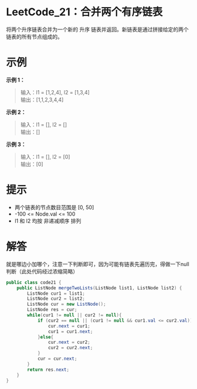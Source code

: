 # LeetCode_21：合并两个有序链表

将两个升序链表合并为一个新的 升序 链表并返回。新链表是通过拼接给定的两个链表的所有节点组成的。

# 示例

**示例 1：**

>输入：l1 = [1,2,4], l2 = [1,3,4]  
输出：[1,1,2,3,4,4]  

**示例 2：**

>输入：l1 = [], l2 = []  
输出：[]  

**示例 3：**

>输入：l1 = [], l2 = [0]  
输出：[0]

# 提示

- 两个链表的节点数目范围是 [0, 50]
- -100 <= Node.val <= 100
- l1 和 l2 均按 非递减顺序 排列

# 解答
就是哪边小加哪个，注意一下判断即可，因为可能有链表先遍历完，得做一下null判断（此处代码经过浓缩简略）
```java
public class code21 {
    public ListNode mergeTwoLists(ListNode list1, ListNode list2) {
        ListNode cur1 = list1;
        ListNode cur2 = list2;
        ListNode cur = new ListNode();
        ListNode res = cur;
        while(cur1 != null || cur2 != null){
            if (cur2 == null || (cur1 != null && cur1.val <= cur2.val)){
                cur.next = cur1;
                cur1 = cur1.next;
            }else{
                cur.next = cur2;
                cur2 = cur2.next;
            }
            cur = cur.next;
        }
        return res.next;
    }
}
```